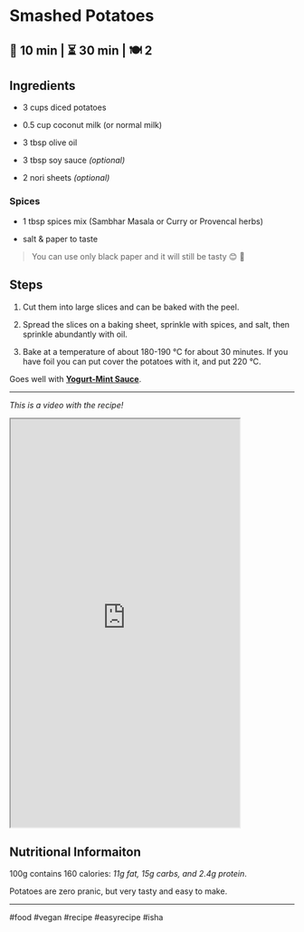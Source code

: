 # Smashed Potatoes

## 🔪 10 min | ⏳ 30 min | 🍽 2

## **Ingredients**

*   3 cups diced potatoes
    
*   0.5 cup coconut milk (or normal milk)
    
*   3 tbsp olive oil
    
*   3 tbsp soy sauce *(optional)*
    
*   2 nori sheets *(optional)*
    

### Spices

*   1 tbsp spices mix (Sambhar Masala or Curry or Provencal herbs)
    
*   salt & paper to taste
    

> You can use only black paper and it will still be tasty 😊 🙏

## Steps

1.  Cut them into large slices and can be baked with the peel.
    
2.  Spread the slices on a baking sheet, sprinkle with spices, and salt, then sprinkle abundantly with oil.
    
3.  Bake at a temperature of about 180-190 °C for about 30 minutes. If you have foil you can put cover the potatoes with it, and put 220 °C.
    

Goes well with [**Yogurt-Mint Sauce**](https://pranic-diet.com/yogurt-mint-sauce).

* * *

*This is a video with the recipe!*

<iframe width="405" height="720" src="https://www.youtube.com/embed/vozxQ9_FH90"></iframe>

## **Nutritional Informaiton**

100g contains 160 calories: *11g fat, 15g carbs, and 2.4g protein*.

Potatoes are zero pranic, but very tasty and easy to make.

* * *

#food #vegan #recipe #easyrecipe #isha